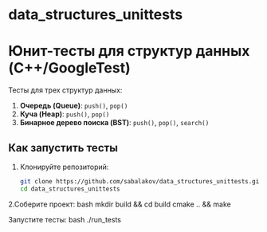 # data_structures_unittests

# Юнит-тесты для структур данных (C++/GoogleTest)

Тесты для трех структур данных:
1. **Очередь (Queue)**: `push()`, `pop()`
2. **Куча (Heap)**: `push()`, `pop()`
3. **Бинарное дерево поиска (BST)**: `push()`, `pop()`, `search()`

## Как запустить тесты
1. Клонируйте репозиторий:
   ```bash
   git clone https://github.com/sabalakov/data_structures_unittests.git
   cd data_structures_unittests

2.Соберите проект:
bash
mkdir build && cd build
cmake .. && make

Запустите тесты:
bash
./run_tests
